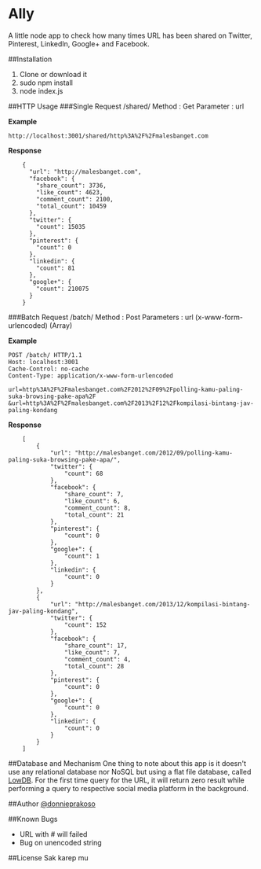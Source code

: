 Ally
====

A little node app to check how many times URL has been shared on Twitter, Pinterest, LinkedIn, Google+ and Facebook. 

##Installation

1. Clone or download it
2. sudo npm install 
3. node index.js

##HTTP Usage
###Single Request
	/shared/<url>
	Method : Get
	Parameter : url
	
**Example**

	http://localhost:3001/shared/http%3A%2F%2Fmalesbanget.com
	
**Response**  
   
		{
		  "url": "http://malesbanget.com",
		  "facebook": {
		    "share_count": 3736,
		    "like_count": 4623,
		    "comment_count": 2100,
		    "total_count": 10459
		  },
		  "twitter": {
		    "count": 15035
		  },
		  "pinterest": {
		    "count": 0
		  },
		  "linkedin": {
		    "count": 81
		  },
		  "google+": {
		    "count": 210075
		  }
		}
	
###Batch Request
	/batch/
	Method : Post
	Parameters : url (x-www-form-urlencoded) (Array)

**Example**

	POST /batch/ HTTP/1.1
	Host: localhost:3001
	Cache-Control: no-cache
	Content-Type: application/x-www-form-urlencoded
	
	url=http%3A%2F%2Fmalesbanget.com%2F2012%2F09%2Fpolling-kamu-paling-suka-browsing-pake-apa%2F
	&url=http%3A%2F%2Fmalesbanget.com%2F2013%2F12%2Fkompilasi-bintang-jav-paling-kondang

**Response**

		[
		    {
		        "url": "http://malesbanget.com/2012/09/polling-kamu-paling-suka-browsing-pake-apa/",
		        "twitter": {
		            "count": 68
		        },
		        "facebook": {
		            "share_count": 7,
		            "like_count": 6,
		            "comment_count": 8,
		            "total_count": 21
		        },
		        "pinterest": {
		            "count": 0
		        },
		        "google+": {
		            "count": 1
		        },
		        "linkedin": {
		            "count": 0
		        }
		    },
		    {
		        "url": "http://malesbanget.com/2013/12/kompilasi-bintang-jav-paling-kondang",
		        "twitter": {
		            "count": 152
		        },
		        "facebook": {
		            "share_count": 17,
		            "like_count": 7,
		            "comment_count": 4,
		            "total_count": 28
		        },
		        "pinterest": {
		            "count": 0
		        },
		        "google+": {
		            "count": 0
		        },
		        "linkedin": {
		            "count": 0
		        }
		    }
		]


##Database and Mechanism
One thing to note about this app is it doesn't use any relational database nor NoSQL but using a flat file database, called [LowDB](https://github.com/typicode/lowdb). For the first time query for the URL, it will return zero result while performing a query to respective social media platform in the background.

##Author
[@donnieprakoso
](https://twitter.com/donnieprakoso)

##Known Bugs  

- URL with # will failed
- Bug on unencoded string 


##License
Sak karep mu
	
